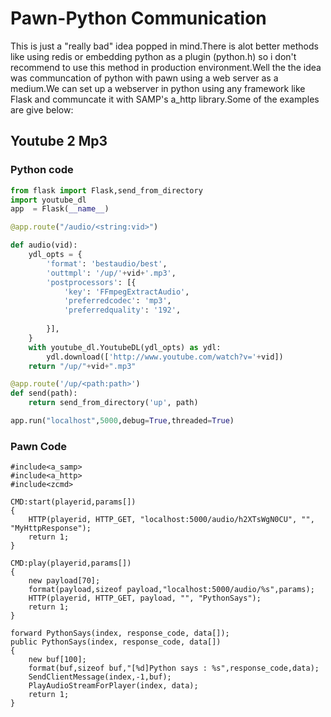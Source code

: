 # Pawn-Python Communication
This is just a "really bad" idea popped in mind.There is alot better methods like using redis or embedding python as a plugin (python.h) so i don't recommend to use this method in production environment.Well the the idea was communcation of python with pawn using a web server as a medium.We can set up a webserver in python using any framework like Flask and communcate it with SAMP's a_http library.Some of the examples are give below:

## Youtube 2 Mp3
### Python code
```Python
from flask import Flask,send_from_directory
import youtube_dl
app  = Flask(__name__)

@app.route("/audio/<string:vid>")

def audio(vid):
    ydl_opts = {
        'format': 'bestaudio/best',
        'outtmpl': '/up/'+vid+'.mp3',
        'postprocessors': [{
            'key': 'FFmpegExtractAudio',
            'preferredcodec': 'mp3',
            'preferredquality': '192',
            
        }],
    }
    with youtube_dl.YoutubeDL(ydl_opts) as ydl:
        ydl.download(['http://www.youtube.com/watch?v='+vid])    
    return "/up/"+vid+".mp3"

@app.route('/up/<path:path>')
def send(path):
    return send_from_directory('up', path)

app.run("localhost",5000,debug=True,threaded=True)
```
### Pawn Code

```Pawn
#include<a_samp>
#include<a_http>
#include<zcmd>

CMD:start(playerid,params[])
{
	HTTP(playerid, HTTP_GET, "localhost:5000/audio/h2XTsWgN0CU", "", "MyHttpResponse");
	return 1;
}

CMD:play(playerid,params[])
{
	new payload[70];
    format(payload,sizeof payload,"localhost:5000/audio/%s",params);
    HTTP(playerid, HTTP_GET, payload, "", "PythonSays");
	return 1;
}

forward PythonSays(index, response_code, data[]);
public PythonSays(index, response_code, data[])
{
	new buf[100];
	format(buf,sizeof buf,"[%d]Python says : %s",response_code,data);
	SendClientMessage(index,-1,buf);
    PlayAudioStreamForPlayer(index, data);
	return 1;
}
````

